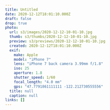 ```yaml
---
title: Untitled
date: 2020-12-12T18:01:10.000Z
draft: false
drop: true
photo:
  url: s3/images/2020-12-12-10-01-10.jpg
  thumb: s3/thumbs/2020-12-12-10-01-10.jpg
  preview: s3/previews/2020-12-12-10-01-10.jpg
  created: 2020-12-12T18:01:10.000Z
  exif:
    make: Apple
    model: "iPhone 7"
    lens: "iPhone 7 back camera 3.99mm f/1.8"
    iso: 25
    aperture: 1.8
    shutter_speed: 1/60
    focal_length: "4.0 mm"
    gps: "47.7791861111111 -122.212730555556"
  title: null
  caption: null
links: []
---
```

